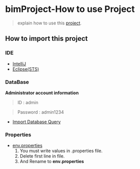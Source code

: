 # bimProject-How to use Project

> explain how to use this [project](https://github.com/liante0904/bimProject).
## How to import this project
### IDE
  - [IntelliJ](https://liante0904.tistory.com/191)
  - [Eclipse(STS)](https://liante0904.tistory.com/121)
### DataBase
 **Administrator account information**
 > ID : admin
 
 > Password : admin1234    
  - [Import Database Query](https://github.com/liante0904/bimProject/blob/master/src/main/resources/config/spring/bridgeimpact_dataBase_import_query.sql)
### Properties
  - [env.properties](https://github.com/liante0904/bimProject/blob/master/src/main/resources/config/spring/env.properties.sample)
    1. You must write values in .properties file.
    2. Delete first line in file.
    3. And Rename to **env.properties** 
    